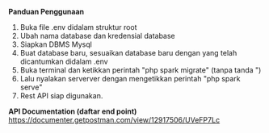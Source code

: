 **Panduan Penggunaan**
1. Buka file .env didalam struktur root
2. Ubah nama database dan kredensial database
3. Siapkan DBMS Mysql
4. Buat database baru, sesuaikan database baru dengan yang telah dicantumkan didalam .env
5. Buka terminal dan ketikkan perintah "php spark migrate" (tanpa tanda ")
6. Lalu nyalakan serverver dengan mengetikkan perintah "php spark serve"
7. Rest API siap digunakan.

**API Documentation (daftar end point)**
https://documenter.getpostman.com/view/12917506/UVeFP7Lc
